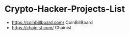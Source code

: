 # Crypto-Hacker-Projects-List

+  https://coinbillboard.com/  CoinBillBoard
+  https://chainist.com/ Chainist 
